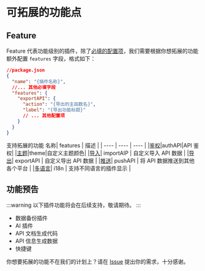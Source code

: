 # 可拓展的功能点

## Feature

Feature 代表功能级别的插件，除了[必填的配置项](/api/get-started.html#%E9%85%8D%E7%BD%AE%E4%BB%8B%E7%BB%8D)，我们需要根据你想拓展的功能额外配置 `features` 字段，格式如下：

```json
//package.json
{
  "name": "{插件名称}",
  //... 其他必填字段
  "features": {
    "exportAPI": {
      "action": "{导出的主函数名}",
      "label": "{导出功能标题}"
      // ... 其他配置项
    }
  }
}
```

支持拓展的功能
名称| features | 描述 |
| ---- | ---- | ---- |
|[鉴权](/api/feature-contribution/api-auth.html)|authAPI|API 鉴权|
|[主题](/api/feature-contribution/theme.html)|theme|自定义主题颜色|
|[导入](/api/feature-contribution/import.html)| importAIP | 自定义导入 API 数据 |
|[导出](/api/feature-contribution/export.html)| exportAPI | 自定义导出 API 数据 |
|[推送](/api/feature-contribution/push.html)| pushAPI | 将 API 数据推送到其他各个平台 |
|[多语言](/api/feature-contribution/i18n.html)| i18n | 支持不同语言的插件显示 |

<!-- |[同步](/api/feature-contribution/pull-api.html)|pullAPI|从同步 API| -->

## 功能预告

:::warning
以下插件功能将会在后续支持，敬请期待。
:::

- 数据备份插件
- AI 插件
- API 文档生成代码
- API 信息生成数据
- 快捷键
<!-- - 文档变更推送通知(需要用户系统) -->

你想要拓展的功能不在我们的计划上？请在 [Issue](https://github.com/Postcatlab/postcat/issues/137) 提出你的需求，十分感谢。
